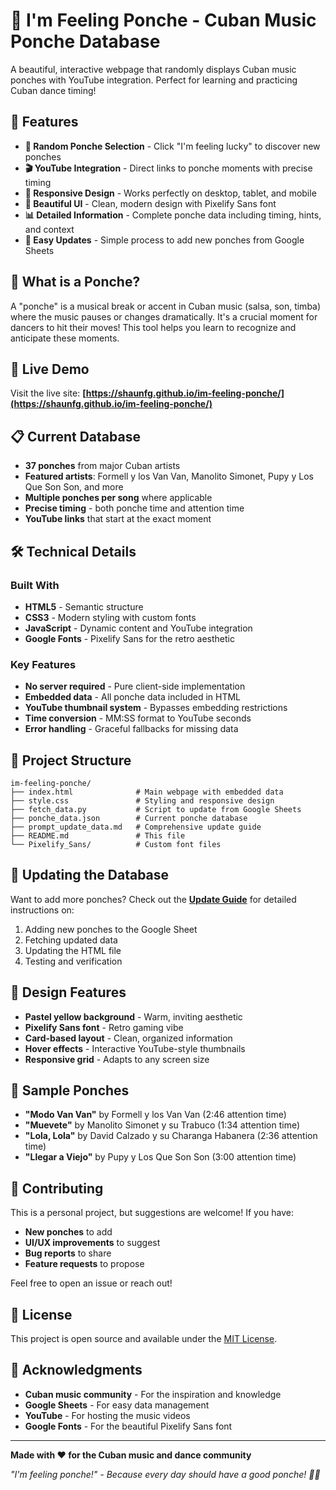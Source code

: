 # 🎵 I'm Feeling Ponche - Cuban Music Ponche Database

A beautiful, interactive webpage that randomly displays Cuban music ponches with YouTube integration. Perfect for learning and practicing Cuban dance timing!

## 🌟 Features

- **🎲 Random Ponche Selection** - Click "I'm feeling lucky" to discover new ponches
- **🎬 YouTube Integration** - Direct links to ponche moments with precise timing
- **📱 Responsive Design** - Works perfectly on desktop, tablet, and mobile
- **🎨 Beautiful UI** - Clean, modern design with Pixelify Sans font
- **📊 Detailed Information** - Complete ponche data including timing, hints, and context
- **🔄 Easy Updates** - Simple process to add new ponches from Google Sheets

## 🎯 What is a Ponche?

A "ponche" is a musical break or accent in Cuban music (salsa, son, timba) where the music pauses or changes dramatically. It's a crucial moment for dancers to hit their moves! This tool helps you learn to recognize and anticipate these moments.

## 🚀 Live Demo

Visit the live site: **[https://shaunfg.github.io/im-feeling-ponche/](https://shaunfg.github.io/im-feeling-ponche/)**

## 📋 Current Database

- **37 ponches** from major Cuban artists
- **Featured artists**: Formell y los Van Van, Manolito Simonet, Pupy y Los Que Son Son, and more
- **Multiple ponches per song** where applicable
- **Precise timing** - both ponche time and attention time
- **YouTube links** that start at the exact moment

## 🛠️ Technical Details

### Built With
- **HTML5** - Semantic structure
- **CSS3** - Modern styling with custom fonts
- **JavaScript** - Dynamic content and YouTube integration
- **Google Fonts** - Pixelify Sans for the retro aesthetic

### Key Features
- **No server required** - Pure client-side implementation
- **Embedded data** - All ponche data included in HTML
- **YouTube thumbnail system** - Bypasses embedding restrictions
- **Time conversion** - MM:SS format to YouTube seconds
- **Error handling** - Graceful fallbacks for missing data

## 📁 Project Structure

```
im-feeling-ponche/
├── index.html              # Main webpage with embedded data
├── style.css               # Styling and responsive design
├── fetch_data.py           # Script to update from Google Sheets
├── ponche_data.json        # Current ponche database
├── prompt_update_data.md   # Comprehensive update guide
├── README.md               # This file
└── Pixelify_Sans/          # Custom font files
```

## 🔄 Updating the Database

Want to add more ponches? Check out the **[Update Guide](prompt_update_data.md)** for detailed instructions on:

1. Adding new ponches to the Google Sheet
2. Fetching updated data
3. Updating the HTML file
4. Testing and verification

## 🎨 Design Features

- **Pastel yellow background** - Warm, inviting aesthetic
- **Pixelify Sans font** - Retro gaming vibe
- **Card-based layout** - Clean, organized information
- **Hover effects** - Interactive YouTube-style thumbnails
- **Responsive grid** - Adapts to any screen size

## 🎵 Sample Ponches

- **"Modo Van Van"** by Formell y los Van Van (2:46 attention time)
- **"Muevete"** by Manolito Simonet y su Trabuco (1:34 attention time)
- **"Lola, Lola"** by David Calzado y su Charanga Habanera (2:36 attention time)
- **"Llegar a Viejo"** by Pupy y Los Que Son Son (3:00 attention time)

## 🤝 Contributing

This is a personal project, but suggestions are welcome! If you have:

- **New ponches** to add
- **UI/UX improvements** to suggest
- **Bug reports** to share
- **Feature requests** to propose

Feel free to open an issue or reach out!

## 📝 License

This project is open source and available under the [MIT License](LICENSE).

## 🙏 Acknowledgments

- **Cuban music community** - For the inspiration and knowledge
- **Google Sheets** - For easy data management
- **YouTube** - For hosting the music videos
- **Google Fonts** - For the beautiful Pixelify Sans font

---

**Made with ❤️ for the Cuban music and dance community**

*"I'm feeling ponche!" - Because every day should have a good ponche! 🎵💃*